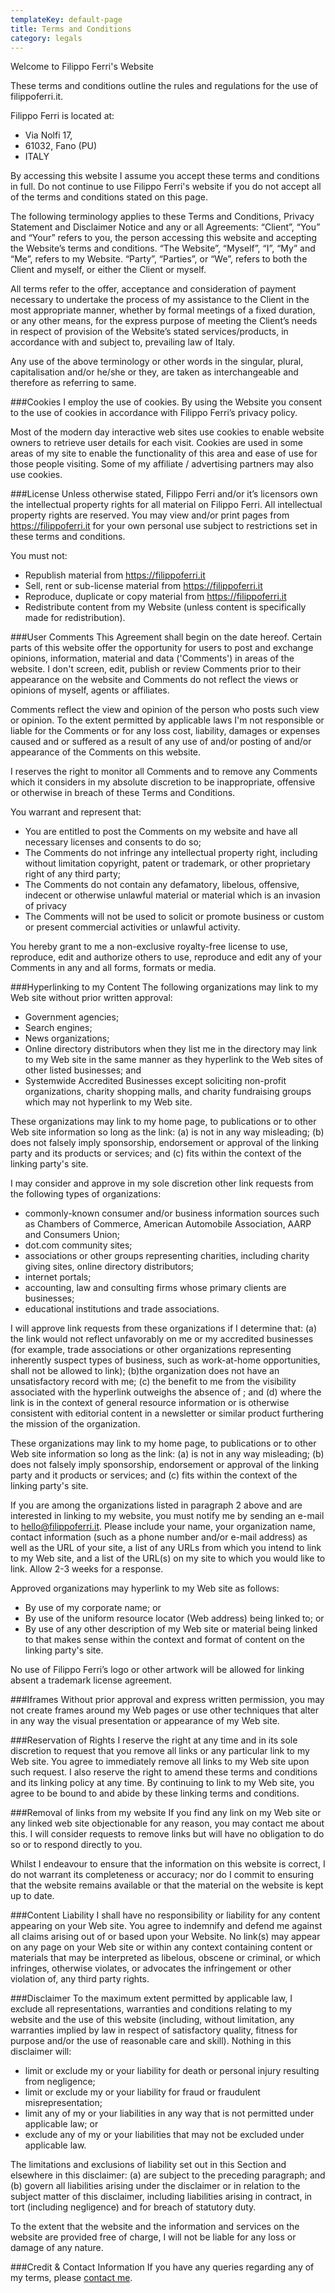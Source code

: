 ```yaml
---
templateKey: default-page
title: Terms and Conditions
category: legals
---
```

Welcome to Filippo Ferri's Website

These terms and conditions outline the rules and regulations for the use of filippoferri.it.

Filippo Ferri is located at:

- Via Nolfi 17,
- 61032, Fano (PU)
- ITALY

By accessing this website I assume you accept these terms and conditions in full. Do not continue to use Filippo Ferri's website if you do not accept all of the terms and conditions stated on this page.

The following terminology applies to these Terms and Conditions, Privacy Statement and Disclaimer Notice and any or all Agreements: “Client”, “You” and “Your” refers to you, the person accessing this website and accepting the Website’s terms and conditions. “The Website”, “Myself”, “I”, “My” and “Me”, refers to my Website. “Party”, “Parties”, or “We”, refers to both the Client and myself, or either the Client or myself.

All terms refer to the offer, acceptance and consideration of payment necessary to undertake the process of my assistance to the Client in the most appropriate manner, whether by formal meetings of a fixed duration, or any other means, for the express purpose of meeting the Client’s needs in respect of provision of the Website’s stated services/products, in accordance with and subject to, prevailing law of Italy.

Any use of the above terminology or other words in the singular, plural, capitalisation and/or he/she or they, are taken as interchangeable and therefore as referring to same.

###Cookies
I employ the use of cookies. By using the Website you consent to the use of cookies in accordance with Filippo Ferri’s privacy policy.

Most of the modern day interactive web sites use cookies to enable website owners to retrieve user details for each visit. Cookies are used in some areas of my site to enable the functionality of this area and ease of use for those people visiting. Some of my affiliate / advertising partners may also use cookies.

###License
Unless otherwise stated, Filippo Ferri and/or it’s licensors own the intellectual property rights for
all material on Filippo Ferri. All intellectual property rights are reserved. You may view and/or print
pages from https://filippoferri.it for your own personal use subject to restrictions set in these terms and conditions.

You must not:

* Republish material from https://filippoferri.it
* Sell, rent or sub-license material from https://filippoferri.it
* Reproduce, duplicate or copy material from https://filippoferri.it
* Redistribute content from my Website (unless content is specifically made for redistribution).

###User Comments
This Agreement shall begin on the date hereof.
Certain parts of this website offer the opportunity for users to post and exchange opinions, information, material and data ('Comments') in areas of the website. I don't screen, edit, publish or review Comments prior to their appearance on the website and Comments do not reflect the views or opinions of myself, agents or affiliates.

Comments reflect the view and opinion of the person who posts such view or opinion. To the extent permitted by applicable laws I'm not responsible or liable for the Comments or for any loss cost, liability, damages or expenses caused and or suffered as a result of any use of and/or posting of and/or appearance of the Comments on this website.

I reserves the right to monitor all Comments and to remove any Comments which it considers in my absolute discretion to be inappropriate, offensive or otherwise in breach of these Terms and Conditions.

You warrant and represent that:

* You are entitled to post the Comments on my website and have all necessary licenses and consents to do so;
* The Comments do not infringe any intellectual property right, including without limitation copyright, patent or trademark, or other proprietary right of any third party;
* The Comments do not contain any defamatory, libelous, offensive, indecent or otherwise unlawful material or material which is an invasion of privacy
* The Comments will not be used to solicit or promote business or custom or present commercial activities or unlawful activity.


You hereby grant to me a non-exclusive royalty-free license to use, reproduce, edit and authorize others to use, reproduce and edit any of your Comments in any and all forms, formats or media.

###Hyperlinking to my Content
The following organizations may link to my Web site without prior written approval:

* Government agencies;
* Search engines;
* News organizations;
* Online directory distributors when they list me in the directory may link to my Web site in the same manner as they hyperlink to the Web sites of other listed businesses; and
* Systemwide Accredited Businesses except soliciting non-profit organizations, charity shopping malls, and charity fundraising groups which may not hyperlink to my Web site.

These organizations may link to my home page, to publications or to other Web site information so long as the link: (a) is not in any way misleading; (b) does not falsely imply sponsorship, endorsement or approval of the linking party and its products or services; and (c) fits within the context of the linking party's site.

I may consider and approve in my sole discretion other link requests from the following types of organizations:

* commonly-known consumer and/or business information sources such as Chambers of Commerce, American Automobile Association, AARP and Consumers Union;
* dot.com community sites;
* associations or other groups representing charities, including charity giving sites, online directory distributors;
* internet portals;
* accounting, law and consulting firms whose primary clients are businesses;
* educational institutions and trade associations.

I will approve link requests from these organizations if I determine that: (a) the link would not reflect unfavorably on me or my accredited businesses (for example, trade associations or other organizations representing inherently suspect types of business, such as work-at-home opportunities, shall not be allowed to link); (b)the organization does not have an unsatisfactory record with me; (c) the benefit to me from the visibility associated with the hyperlink outweighs the absence of ; and (d) where the link is in the context of general resource information or is otherwise consistent with editorial content in a newsletter or similar product furthering the mission of the organization.

These organizations may link to my home page, to publications or to other Web site information so long as the link: (a) is not in any way misleading; (b) does not falsely imply sponsorship, endorsement or approval of the linking party and it products or services; and (c) fits within the context of the linking party's site.

If you are among the organizations listed in paragraph 2 above and are interested in linking to my website, you must notify me by sending an e-mail to hello@filippoferri.it. Please include your name, your organization name, contact information (such as a phone number and/or e-mail address) as well as the URL of your site, a list of any URLs from which you intend to link to my Web site, and a list of the URL(s) on my site to which you would like to link. Allow 2-3 weeks for a response.

Approved organizations may hyperlink to my Web site as follows:

* By use of my corporate name; or
* By use of the uniform resource locator (Web address) being linked to; or
* By use of any other description of my Web site or material being linked to that makes sense within the context and format of content on the linking party's site.

No use of Filippo Ferri’s logo or other artwork will be allowed for linking absent a trademark license agreement.

###Iframes
Without prior approval and express written permission, you may not create frames around my Web pages or use other techniques that alter in any way the visual presentation or appearance of my Web site.

###Reservation of Rights
I reserve the right at any time and in its sole discretion to request that you remove all links or any particular link to my Web site. You agree to immediately remove all links to my Web site upon such request. I also reserve the right to amend these terms and conditions and its linking policy at any time. By continuing to link to my Web site, you agree to be bound to and abide by these linking terms and conditions.

###Removal of links from my website
If you find any link on my Web site or any linked web site objectionable for any reason, you may contact me about this. I will consider requests to remove links but will have no obligation to do so or to respond directly to you.

Whilst I endeavour to ensure that the information on this website is correct, I do not warrant its completeness or accuracy; nor do I commit to ensuring that the website remains available or that the material on the website is kept up to date.

###Content Liability
I shall have no responsibility or liability for any content appearing on your Web site. You agree to indemnify and defend me against all claims arising out of or based upon your Website. No link(s) may appear on any page on your Web site or within any context containing content or materials that may be interpreted as libelous, obscene or criminal, or which infringes, otherwise violates, or advocates the infringement or other violation of, any third party rights.

###Disclaimer
To the maximum extent permitted by applicable law, I exclude all representations, warranties and conditions relating to my website and the use of this website (including, without limitation, any warranties implied by law in respect of satisfactory quality, fitness for purpose and/or the use of reasonable care and skill). Nothing in this disclaimer will:

* limit or exclude my or your liability for death or personal injury resulting from negligence;
* limit or exclude my or your liability for fraud or fraudulent misrepresentation;
* limit any of my or your liabilities in any way that is not permitted under applicable law; or
* exclude any of my or your liabilities that may not be excluded under applicable law.

The limitations and exclusions of liability set out in this Section and elsewhere in this disclaimer: (a) are subject to the preceding paragraph; and (b) govern all liabilities arising under the disclaimer or in relation to the subject matter of this disclaimer, including liabilities arising in contract, in tort (including negligence) and for breach of statutory duty.

To the extent that the website and the information and services on the website are provided free of charge, I will not be liable for any loss or damage of any nature.

###Credit & Contact Information
If you have any queries regarding any of my terms, please [contact me](mailto:hello@filippoferri.it).